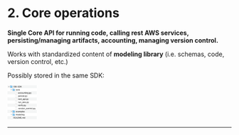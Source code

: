 # 2. Core operations

**Single Core API for running code, calling rest AWS services, persisting/managing artifacts, accounting, managing version control.** 

Works with standardized content of **modeling library** (i.e. schemas, code, version control, etc.)

Possibly stored in the same SDK:

<img src="explanatory_images/core1.png" alt="core1" width="13%">




---